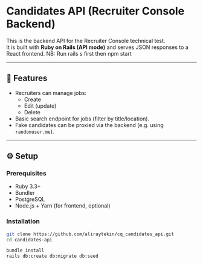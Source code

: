 # Candidates API (Recruiter Console Backend)

This is the backend API for the Recruiter Console technical test.  
It is built with **Ruby on Rails (API mode)** and serves JSON responses to a React frontend.
NB: Run rails s first then npm start

---

## 🚀 Features

- Recruiters can manage jobs:
  - Create
  - Edit (update)
  - Delete
- Basic search endpoint for jobs (filter by title/location).
- Fake candidates can be proxied via the backend (e.g. using `randomuser.me`).

---

## ⚙️ Setup

### Prerequisites
- Ruby 3.3+
- Bundler
- PostgreSQL
- Node.js + Yarn (for frontend, optional)

### Installation
```bash
git clone https://github.com/aliraytekin/cq_candidates_api.git
cd candidates-api

bundle install
rails db:create db:migrate db:seed
